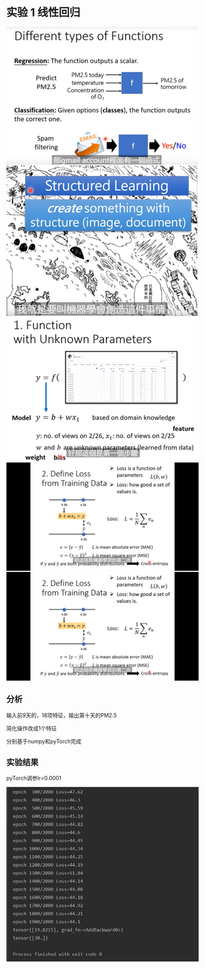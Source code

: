 # 实验 1 线性回归

![image-20210717172231484](报告.assets/image-20210717172231484.png)![image-20210717172350479](报告.assets/image-20210717172350479.png)![image-20210717172803036](报告.assets/image-20210717172803036.png)![image-20210717173211786](报告.assets/image-20210717173211786.png)![image-20210717173918025](报告.assets/image-20210717173918025.png)



## 分析

输入前9天的，18项特征，输出第十天的PM2.5

简化操作改成1个特征

分别基于numpy和pyTorch完成

## 实验结果

pyTorch调参lr=0.0001

![image-20210717223928460](报告.assets/image-20210717223928460.png)
